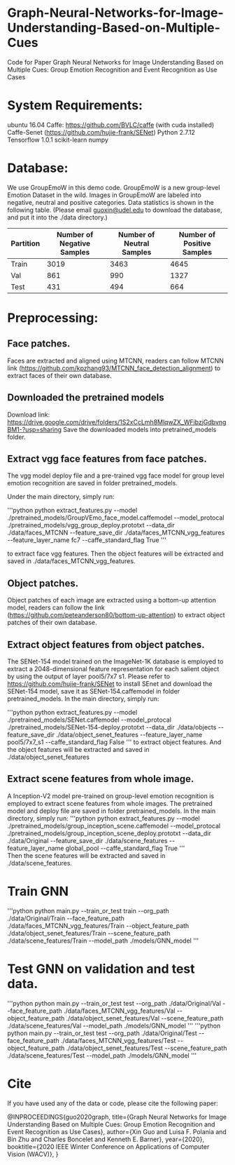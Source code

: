 # Graph-Neural-Networks-for-Image-Understanding-Based-on-Multiple-Cues
Code for Paper Graph Neural Networks for Image Understanding Based on Multiple Cues: Group Emotion Recognition and Event Recognition as Use Cases


# System Requirements:
ubuntu 16.04
Caffe: https://github.com/BVLC/caffe (with cuda installed)
Caffe-Senet (https://github.com/hujie-frank/SENet)
Python 2.7.12
Tensorflow 1.0.1
scikit-learn
numpy


# Database:
We use GroupEmoW in this demo code. GroupEmoW is a new group-level Emotion Dataset in the wild. Images in GroupEmoW are labeled into negative, neutral and positive categories. Data statistics is shown in the following table. (Please email guoxin@udel.edu to download the database, and put it into the ./data directory.)

| Partition | Number of Negative Samples | Number of Neutral Samples | Number of Positive Samples |
| ------------- | ------------- |------------- |------------- |
| Train | 3019  | 3463 | 4645 |
| Val | 861  | 990 | 1327 |
| Test | 431  | 494 | 664 |


# Preprocessing:
## Face patches. 
Faces are extracted and aligned using MTCNN, readers can follow MTCNN link (https://github.com/kpzhang93/MTCNN_face_detection_alignment) to extract faces of their own database.

## Downloaded the pretrained models
Download link: https://drive.google.com/drive/folders/1S2xCcLmh8MlqwZX_WFibzjGdbvngBM1-?usp=sharing
Save the downloaded models into pretrained_models folder.

## Extract vgg face features from face patches. 
The vgg model deploy file and a pre-trained vgg face model for group level emotion recognition are saved in folder pretrained_models. 

Under the main directory, simply run:

'''python
python extract_features.py --model ./pretrained_models/GroupVEmo_face_model.caffemodel --model_protocal ./pretrained_models/vgg_group_deploy.prototxt --data_dir ./data/faces_MTCNN --feature_save_dir ./data/faces_MTCNN_vgg_features --feature_layer_name fc7 --caffe_standard_flag True
'''

to extract face vgg features. Then the object features will be extracted and saved in ./data/faces_MTCNN_vgg_features. 

## Object patches.
Object patches of each image are extracted using a bottom-up attention model, readers can follow the link (https://github.com/peteanderson80/bottom-up-attention) to extract object patches of their own database. 

## Extract object features from object patches. 
The SENet-154 model trained on the ImageNet-1K database is employed to extract a 2048-dimensional feature representation for each salient object by using the output of layer
pool5/7x7 s1. Please refer to https://github.com/hujie-frank/SENet to install SEnet and download the SENet-154 model, save it as SENet-154.caffemodel in folder pretrained_models. 
In the main directory, simply run:

'''python
python extract_features.py --model ./pretrained_models/SENet.caffemodel --model_protocal ./pretrained_models/SENet-154-deploy.prototxt --data_dir ./data/objects --feature_save_dir ./data/object_senet_features --feature_layer_name pool5/7x7_s1 --caffe_standard_flag False
'''
to extract object features. And the object features will be extracted and saved in ./data/object_senet_features

## Extract scene features from whole image. 
A Inception-V2 model pre-trained on group-level emotion recognition is employed to extract scene features from whole images. The pretrained model and deploy file are saved in folder pretrained_models.
In the main directory, simply run:
'''python
python extract_features.py --model ./pretrained_models/group_inception_scene.caffemodel --model_protocal ./pretrained_models/group_inception_scene_deploy.prototxt --data_dir ./data/Original --feature_save_dir ./data/scene_features --feature_layer_name global_pool --caffe_standard_flag True
'''            
Then the scene features will be extracted and saved in ./data/scene_features.


# Train GNN
'''python
python main.py --train_or_test train --org_path ./data/Original/Train --face_feature_path ./data/faces_MTCNN_vgg_features/Train --object_feature_path ./data/object_senet_features/Train --scene_feature_path ./data/scene_features/Train --model_path ./models/GNN_model
'''

# Test GNN on validation and test data. 
'''python
python main.py --train_or_test test --org_path ./data/Original/Val --face_feature_path ./data/faces_MTCNN_vgg_features/Val --object_feature_path ./data/object_senet_features/Val --scene_feature_path ./data/scene_features/Val --model_path ./models/GNN_model
'''
'''python
python main.py --train_or_test test --org_path ./data/Original/Test --face_feature_path ./data/faces_MTCNN_vgg_features/Test --object_feature_path ./data/object_senet_features/Test --scene_feature_path ./data/scene_features/Test --model_path ./models/GNN_model
'''

# Cite
If you have used any of the data or code, please cite the following paper: 

@INPROCEEDINGS{guo2020graph,
    title={Graph Neural Networks for Image Understanding Based on Multiple Cues: Group Emotion Recognition and Event Recognition as Use Cases},
    author={Xin Guo and Luisa F. Polania and Bin Zhu and Charles Boncelet and Kenneth E. Barner},
    year={2020},
    booktitle={2020 IEEE Winter Conference on Applications of Computer Vision (WACV)},
}
